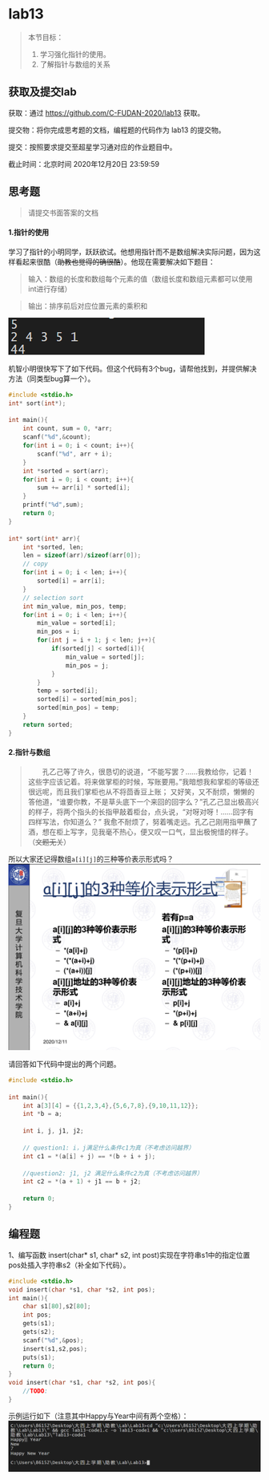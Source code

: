 # lab13

>本节目标：
>
>1. 学习强化指针的使用。
>2. 了解指针与数组的关系

获取及提交lab
-------
获取：通过 https://github.com/C-FUDAN-2020/lab13 获取。

提交物：将你完成思考题的文档，编程题的代码作为 lab13 的提交物。

提交：按照要求提交至超星学习通对应的作业题目中。

截止时间：北京时间 2020年12月20日 23:59:59

## 思考题

> 请提交书面答案的文档

#### 1.指针的使用
学习了指针的小明同学，跃跃欲试。他想用指针而不是数组解决实际问题，因为这样看起来很酷（~~助教也觉得的确很酷~~）。他现在需要解决如下题目：

> 输入：数组的长度和数组每个元素的值（数组长度和数组元素都可以使用int进行存储）

> 输出：排序前后对应位置元素的乘积和    

![question1](./question1.png)

机智小明很快写下了如下代码。但这个代码有3个bug，请帮他找到，并提供解决方法（同类型bug算一个）。

```c
#include <stdio.h>
int* sort(int*);

int main(){
    int count, sum = 0, *arr;
    scanf("%d",&count);
    for(int i = 0; i < count; i++){
        scanf("%d", arr + i);
    }
    int *sorted = sort(arr);
    for(int i = 0; i < count; i++){
        sum += arr[i] * sorted[i];
    }
    printf("%d",sum);
    return 0;
}

int* sort(int* arr){
    int *sorted, len;
    len = sizeof(arr)/sizeof(arr[0]);
    // copy
    for(int i = 0; i < len; i++){
        sorted[i] = arr[i];
    }
    // selection sort
    int min_value, min_pos, temp;
    for(int i = 0; i < len; i++){
        min_value = sorted[i];
        min_pos = i;
        for(int j = i + 1; j < len; j++){
            if(sorted[j] < sorted[i]){
                min_value = sorted[j];
                min_pos = j;
            }
        }
        temp = sorted[i];
        sorted[i] = sorted[min_pos];
        sorted[min_pos] = temp;
    }
    return sorted;
}
```
#### 2.指针与数组
> &emsp;&emsp;孔乙己等了许久，很恳切的说道，“不能写罢？……我教给你，记着！这些字应该记着。将来做掌柜的时候，写账要用。”我暗想我和掌柜的等级还很远呢，而且我们掌柜也从不将茴香豆上账；
> 又好笑，又不耐烦，懒懒的答他道，“谁要你教，不是草头底下一个来回的回字么？”孔乙己显出极高兴的样子，将两个指头的长指甲敲着柜台，点头说，“对呀对呀！……回字有四样写法，你知道么？”
> 我愈不耐烦了，努着嘴走远。孔乙己刚用指甲蘸了酒，想在柜上写字，见我毫不热心，便又叹一口气，显出极惋惜的样子。（~~文题无关~~）

所以大家还记得数组`a[i][j]`的三种等价表示形式吗？
![ppt图片](./ppt.png)

请回答如下代码中提出的两个问题。

```c
#include <stdio.h>

int main(){
    int a[3][4] = {{1,2,3,4},{5,6,7,8},{9,10,11,12}};
    int *b = a;

    int i, j, j1, j2;

    // question1: i，j满足什么条件c1为真（不考虑访问越界）
    int c1 = *(a[i] + j) == *(b + i + j);

    //question2: j1, j2 满足什么条件c2为真（不考虑访问越界）
    int c2 = *(a + 1) + j1 == b + j2;
    
    return 0;
}
```

## 编程题

1、编写函数 insert(char* s1, char* s2, int post)实现在字符串s1中的指定位置pos处插入字符串s2（补全如下代码）。

```c
#include <stdio.h>
void insert(char *s1, char *s2, int pos);
int main(){
    char s1[80],s2[80];
    int pos;
    gets(s1);
    gets(s2);
    scanf("%d",&pos);
    insert(s1,s2,pos);
    puts(s1);
    return 0;
}
void insert(char *s1, char *s2, int pos){
    //TODO: 
}
```
示例运行如下（注意其中Happy与Year中间有两个空格）：
![ppt图片](./code1.png)

